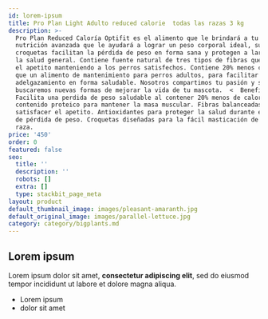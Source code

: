 ```yaml
---
id: lorem-ipsum
title: Pro Plan Light Adulto reduced calorie  todas las razas 3 kg
description: >-
  Pro Plan Reduced Caloría Optifit es el alimento que le brindará a tu perro una
  nutrición avanzada que le ayudará a lograr un peso corporal ideal, sus
  croquetas facilitan la pérdida de peso en forma sana y protegen a largo plazo
  la salud general. Contiene fuente natural de tres tipos de fibras que sacian
  el apetito manteniendo a los perros satisfechos. Contiene 20% menos calorías,
  que un alimento de mantenimiento para perros adultos, para facilitar el
  adelgazamiento en forma saludable. Nosotros compartimos tu pasión y siempre
  buscaremos nuevas formas de mejorar la vida de tu mascota.  <  Beneficios  
  Facilita una perdida de peso saludable al contener 20% menos de calorías. Alto
  contenido proteico para mantener la masa muscular. Fibras balanceadas para
  satisfacer el apetito. Antioxidantes para proteger la salud durante el proceso
  de pérdida de peso. Croquetas diseñadas para la fácil masticación de cualquier
  raza.
price: '450'
order: 0
featured: false
seo:
  title: ''
  description: ''
  robots: []
  extra: []
  type: stackbit_page_meta
layout: product
default_thumbnail_image: images/pleasant-amaranth.jpg
default_original_image: images/parallel-lettuce.jpg
category: category/bigplants.md
---
```

## Lorem ipsum

Lorem ipsum dolor sit amet, **consectetur adipiscing elit**, sed do eiusmod tempor incididunt ut labore et dolore magna aliqua.

- Lorem ipsum
- dolor sit amet